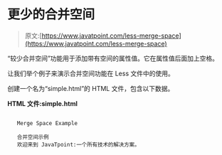 # 更少的合并空间

> 原文:[https://www.javatpoint.com/less-merge-space](https://www.javatpoint.com/less-merge-space)

“较少合并空间”功能用于添加带有空间的属性值。它在属性值后面加上空格。

让我们举个例子来演示合并空间功能在 Less 文件中的使用。

创建一个名为“simple.html”的 HTML 文件，包含以下数据。

**HTML 文件:simple.html**

```

   Merge Space Example

   合并空间示例
   欢迎来到 JavaTpoint:一个所有技术的解决方案。

```